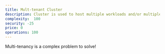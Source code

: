 ```yaml
---
title: Mult-tenant Cluster
description: Cluster is used to host multiple workloads and/or multiple teams
complexity:  100
security: -25
price: 0
operations: 100
---
```


Multi-tenancy is a complex problem to solve!